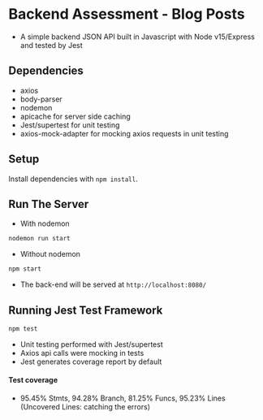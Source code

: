 # Backend Assessment - Blog Posts
- A simple backend JSON API built in Javascript with Node v15/Express and tested by Jest

## Dependencies
- axios
- body-parser
- nodemon
- apicache for server side caching
- Jest/supertest for unit testing
- axios-mock-adapter for mocking axios requests in unit testing

## Setup

Install dependencies with `npm install`.

## Run The Server
- With nodemon
```sh
nodemon run start
```
- Without nodemon
```sh
npm start
```
- The back-end will be served at `http://localhost:8080/`

## Running Jest Test Framework

```sh
npm test
```
- Unit testing performed with Jest/supertest
- Axios api calls were mocking in tests
- Jest generates coverage report by default

#### Test coverage
-  95.45% Stmts, 94.28% Branch, 81.25% Funcs, 95.23% Lines (Uncovered Lines: catching the errors)